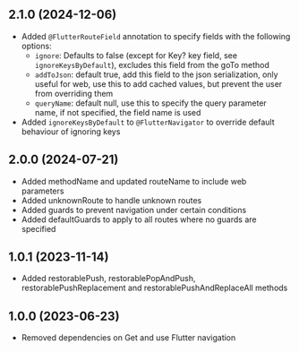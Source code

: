 ## 2.1.0 (2024-12-06)

- Added `@FlutterRouteField` annotation to specify fields with the following options:
    - `ignore`: Defaults to false (except for Key? key field, see `ignoreKeysByDefault`), excludes this field from the goTo method
    - `addToJson`: default true, add this field to the json serialization, only useful for web, use this to add cached values, but prevent the user from overriding them
    - `queryName`: default null, use this to specify the query parameter name, if not specified, the field name is used
- Added `ignoreKeysByDefault` to `@FlutterNavigator` to override default behaviour of ignoring keys

## 2.0.0 (2024-07-21)

- Added methodName and updated routeName to include web parameters
- Added unknownRoute to handle unknown routes
- Added guards to prevent navigation under certain conditions
- Added defaultGuards to apply to all routes where no guards are specified

## 1.0.1 (2023-11-14)

- Added restorablePush, restorablePopAndPush, restorablePushReplacement and restorablePushAndReplaceAll methods

## 1.0.0 (2023-06-23)

- Removed dependencies on Get and use Flutter navigation
